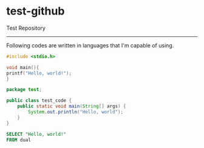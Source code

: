 # test-github
Test Repository

----
Following codes are written in languages that I'm capable of using.

```C
#include <stdio.h>

void main(){
printf("Hello, world!");
}
```

```java
package test;

public class test_code {
	public static void main(String[] args) {
		System.out.println("Hello, world");
	}
}

```

```sql
SELECT "Hello, world!"
FROM dual
```
